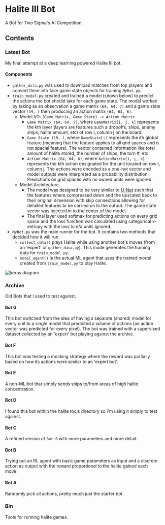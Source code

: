 # Halite III Bot

A Bot for Two Sigma's AI Competition.

## Contents

### Latest Bot

My final attempt at a deep learning powered Halite III bot.

#### Components
* `gather_data.py` was used to download matches from top players and convert
them into fake game state objects for training `MyBot.py`.
* `train_model.py` created and trained a model (shown below) to predict the actions
the bot should take for each game state. The model worked by taking as an observation
a game matrix `(64, 64, 7)` and a game state vector `(19, )` then producing an
action matrix `(64, 64, 6)`.
  * Model I/O: `(Game Matrix, Game State) -> Action Matrix`
    * `Game Matrix (64, 64, 7)`, where `GameMatrix[i, j, k]` represents the kth layer (layers are features such a dropoffs, ships, enemy ships, halite amount, etc) of row i, column j on the board.
    * `Game State (19, )`, where `GameState[i]` represents the ith global feature (meaning that the feature applies to all grid spaces and is not spacial feature). The vector contained information like total amount of halite stored, the number of ships, the turn #, etc
    * `Action Matrix (64, 64, 6)`, where `ActionMatrix[i, j, k]` represents the kth action designated for the unit located on row i, column j. The actions were encoded as a one-hot vector and model outputs were interpreted as a probability distribution. Predictions on grid spaces with no owned units were ignored.
  * Model Architecture
    * The model was designed to be very similar to [U-Net](https://arxiv.org/abs/1505.04597) such that the features where compressed down and the upscaled back to their original dimension with skip connections allowing for detailed features to be carried on to the output. The game state vector was injected in to the center of the model.
    * The final layer used softmax for predicting actions on every grid space and the loss function was calculated using categorical x-entropy with the loss to n/a units ignored.
* `MyBot.py` was the main runner for the bot. It contains two methods that decided how it will run.
    * `collect_data()` plays Halite while using another bot's moves (from an 'expert' or `gather_data.py`). This mode generates the training data for `train_model.py`.
    * `model_agent()` is the actual ML agent that uses the trained model created from `train_model.py` to play Halite.

![keras diagram](https://user-images.githubusercontent.com/6625384/51417197-e8df7800-1b4a-11e9-895a-89b7bfb0ce7f.png)

### Archive

Old Bots that I used to test against.

#### Bot G

This bot switched from the idea of having a separate (shared) model for
every unit to a single model that predicted a volume of actions (an action
vector was predicted for every pixel). The bot was trained with a
supervised dataset collected by an 'expert' bot playing against the archive.

#### Bot F

This bot was testing a mocking strategy where the reward was partially based
on how its actions were similar to an 'expert bot'.

#### Bot E

A non-ML bot that simply sends ships to/from areas of high halite concentration.

#### Bot D

I found this bot within the halite tools directory so I'm using it simply to test against.

#### Bot C

A refined version of ``Bot B`` with more parameters and more detail.

#### Bot B

Trying out an RL agent with basic game parameters as input and a discrete action as output
with the reward proportional to the halite gained each move.

#### Bot A

Randomly pick all actions, pretty much just the starter bot.

### Bin

Tools for running halite games.
